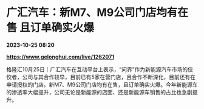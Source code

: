 # 广汇汽车：新M7、M9公司门店均有在售 且订单确实火爆

**2023-10-25 08:20**

**https://www.gelonghui.com/live/1262071**

格隆汇10月25日｜广汇汽车在互动平台上表示，“问界”作为新能源汽车市场的佼佼者，公司与其合作较早，目前已有5家在营门店，且合作不断深化，目前还有在申请授权的门店。新M7、M9公司门店均有在售，且订单确实火爆。今年新能源车的渗透率大幅提升，公司无论是新能源的店面、还是新能源车销售的占比也急剧提升。